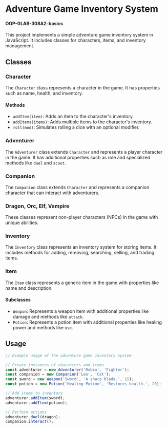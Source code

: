 # Adventure Game Inventory System

#### OOP-GLAB-308A2-basics

This project implements a simple adventure game inventory system in JavaScript. It includes classes for characters, items, and inventory management.

## Classes

### Character

The `Character` class represents a character in the game. It has properties such as name, health, and inventory.

#### Methods

- `addItem(item)`: Adds an item to the character's inventory.
- `addItems(items)`: Adds multiple items to the character's inventory.
- `roll(mod)`: Simulates rolling a dice with an optional modifier.

### Adventurer

The `Adventurer` class extends `Character` and represents a player character in the game. It has additional properties such as role and specialized methods like `duel` and `scout`.

### Companion

The `Companion` class extends `Character` and represents a companion character that can interact with adventurers.

### Dragon, Orc, Elf, Vampire

These classes represent non-player characters (NPCs) in the game with unique abilities.

### Inventory

The `Inventory` class represents an inventory system for storing items. It includes methods for adding, removing, searching, selling, and trading items.

### Item

The `Item` class represents a generic item in the game with properties like name and description.

#### Subclasses

- `Weapon`: Represents a weapon item with additional properties like damage and methods like `attack`.
- `Potion`: Represents a potion item with additional properties like healing power and methods like `use`.

## Usage

```javascript
// Example usage of the adventure game inventory system

// Create instances of characters and items
const adventurer = new Adventurer('Robin', 'Fighter');
const companion = new Companion('Leo', 'Cat');
const sword = new Weapon('Sword', 'A sharp blade.', 15);
const potion = new Potion('Healing Potion', 'Restores health.', 20);

// Add items to inventory
adventurer.addItem(sword);
adventurer.addItem(potion);

// Perform actions
adventurer.duel(dragon);
companion.interact();
